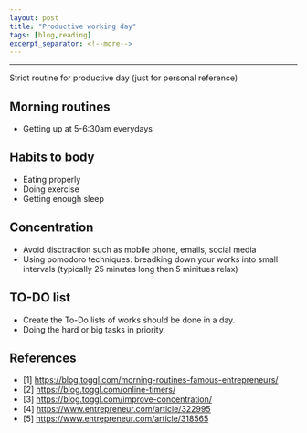 ```yaml
---
layout: post
title: "Productive working day"
tags: [blog,reading]
excerpt_separator: <!--more-->
---
```


---
Strict routine for productive day (just for personal reference)
<!--more-->

## Morning routines
- Getting up at 5-6:30am everydays

## Habits to body
- Eating properly
- Doing exercise
- Getting enough sleep

## Concentration
- Avoid disctraction such as mobile phone, emails, social media
- Using pomodoro techniques: breadking down your works into small intervals (typically 25 minutes long then 5 minitues relax)

## TO-DO list
- Create the To-Do lists of works should be done in a day.
- Doing the hard or big tasks in priority.

## References
- [1] https://blog.toggl.com/morning-routines-famous-entrepreneurs/
- [2] https://blog.toggl.com/online-timers/
- [3] https://blog.toggl.com/improve-concentration/
- [4] https://www.entrepreneur.com/article/322995
- [5] https://www.entrepreneur.com/article/318565
